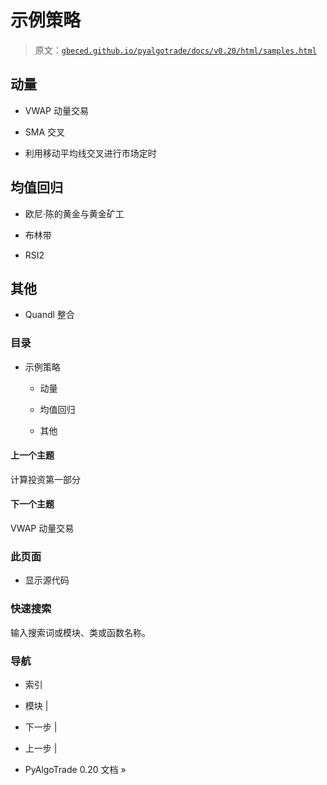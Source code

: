 # 示例策略

> 原文：[`gbeced.github.io/pyalgotrade/docs/v0.20/html/samples.html`](https://gbeced.github.io/pyalgotrade/docs/v0.20/html/samples.html)

## 动量

+   VWAP 动量交易

+   SMA 交叉

+   利用移动平均线交叉进行市场定时

## 均值回归

+   欧尼·陈的黄金与黄金矿工

+   布林带

+   RSI2

## 其他

+   Quandl 整合

### 目录

+   示例策略

    +   动量

    +   均值回归

    +   其他

#### 上一个主题

计算投资第一部分

#### 下一个主题

VWAP 动量交易

### 此页面

+   显示源代码

### 快速搜索

输入搜索词或模块、类或函数名称。

### 导航

+   索引

+   模块 |

+   下一步 |

+   上一步 |

+   PyAlgoTrade 0.20 文档 »
